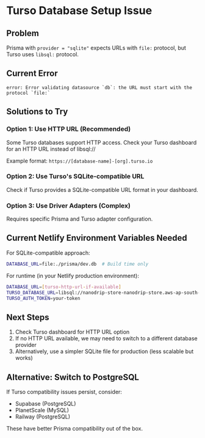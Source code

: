 # Turso Database Setup Issue

## Problem
Prisma with `provider = "sqlite"` expects URLs with `file:` protocol, but Turso uses `libsql:` protocol.

## Current Error
```
error: Error validating datasource `db`: the URL must start with the protocol `file:`
```

## Solutions to Try

### Option 1: Use HTTP URL (Recommended)
Some Turso databases support HTTP access. Check your Turso dashboard for an HTTP URL instead of libsql://

Example format: `https://[database-name]-[org].turso.io`

### Option 2: Use Turso's SQLite-compatible URL
Check if Turso provides a SQLite-compatible URL format in your dashboard.

### Option 3: Use Driver Adapters (Complex)
Requires specific Prisma and Turso adapter configuration.

## Current Netlify Environment Variables Needed

For SQLite-compatible approach:
```bash
DATABASE_URL=file:./prisma/dev.db  # Build time only
```

For runtime (in your Netlify production environment):
```bash
DATABASE_URL=[turso-http-url-if-available]
TURSO_DATABASE_URL=libsql://nanodrip-store-nanodrip-store.aws-ap-south-1.turso.io
TURSO_AUTH_TOKEN=your-token
```

## Next Steps
1. Check Turso dashboard for HTTP URL option
2. If no HTTP URL available, we may need to switch to a different database provider
3. Alternatively, use a simpler SQLite file for production (less scalable but works)

## Alternative: Switch to PostgreSQL
If Turso compatibility issues persist, consider:
- Supabase (PostgreSQL)
- PlanetScale (MySQL)
- Railway (PostgreSQL)

These have better Prisma compatibility out of the box.

